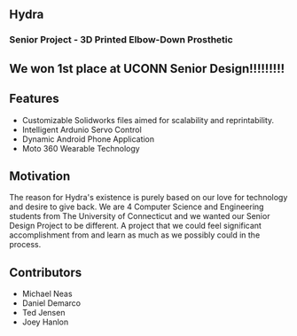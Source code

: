 ## Hydra
<h3>Senior Project - 3D Printed Elbow-Down Prosthetic</h3>

## We won 1st place at UCONN Senior Design!!!!!!!!!

## Features
<ul>
  <li>Customizable Solidworks files aimed for scalability and reprintability.</li>
  <li>Intelligent Ardunio Servo Control</li>
  <li>Dynamic Android Phone Application</li>
  <li>Moto 360 Wearable Technology</li>
</ul>

## Motivation
The reason for Hydra's existence is purely based on our love for technology and desire to give back.  We are 4 Computer Science and Engineering students from The University of Connecticut and we wanted our Senior Design Project to be different.  A project that we could feel significant accomplishment from and learn as much as we possibly could in the process.  

## Contributors
<ul>
<li> Michael Neas </li>
<li> Daniel Demarco </li>
<li> Ted Jensen </li>
<li> Joey Hanlon </li>
</ul>
